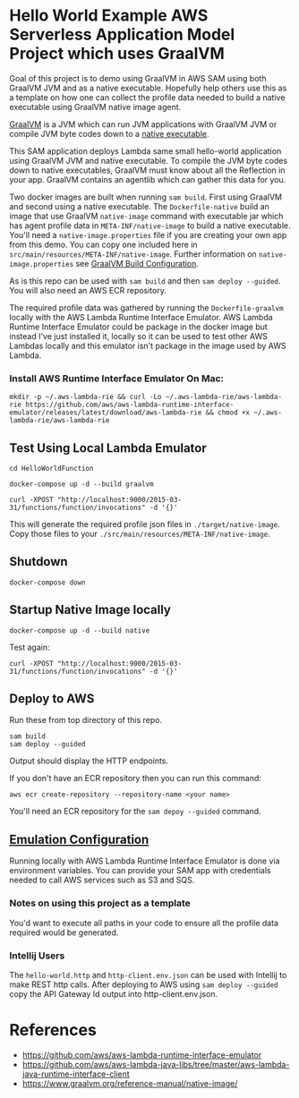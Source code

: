 # Hello World Example AWS Serverless Application Model Project which uses GraalVM

Goal of this project is to demo using GraalVM in AWS SAM using both GraalVM JVM and as a native executable.
Hopefully help others use this as a template on how one can collect the profile data needed to build a native
executable using GraalVM native image agent.

[GraalVM](https://www.graalvm.org/docs/getting-started/) is a JVM which can run JVM applications with GraalVM JVM or compile JVM byte codes down to a [native executable](https://www.graalvm.org/reference-manual/native-image/).

This SAM application deploys Lambda same small hello-world application using GraalVM JVM and native executable.
To compile the JVM byte codes down to native executables, GraalVM must know about all the Reflection in your app.
GraalVM contains an agentlib which can gather this data for you.

Two docker images are built when running `sam build`.  First using GraalVM and second using a native executable.
The `Dockerfile-native` build an image that use GraalVM `native-image` command with executable jar which has agent profile data in `META-INF/native-image` to build a native executable.  You'll need a `native-image.properties` file if you are creating your
own app from this demo.  You can copy one included here in `src/main/resources/META-INF/native-image`.  Further information
on `native-image.properties` see [GraalVM Build Configuration](https://www.graalvm.org/reference-manual/native-image/BuildConfiguration/).

As is this repo can be used with `sam build` and then `sam deploy --guided`.  You will also need an AWS ECR repository.

The required profile data was gathered by running the `Dockerfile-graalvm` locally with the AWS Lambda Runtime Interface Emulator.
AWS Lambda Runtime Interface Emulator could be package in the docker image but instead I've just installed it, locally 
so it can be used to test other AWS Lambdas locally and this emulator isn't package in the image used by AWS Lambda.

### Install AWS Runtime Interface Emulator On Mac:
```shell
mkdir -p ~/.aws-lambda-rie && curl -Lo ~/.aws-lambda-rie/aws-lambda-rie https://github.com/aws/aws-lambda-runtime-interface-emulator/releases/latest/download/aws-lambda-rie && chmod +x ~/.aws-lambda-rie/aws-lambda-rie
```

## Test Using Local Lambda Emulator

```shell
cd HelloWorldFunction
```

```shell
docker-compose up -d --build graalvm
```

```shell
curl -XPOST "http://localhost:9000/2015-03-31/functions/function/invocations" -d '{}'
```

This will generate the required profile json files in `./target/native-image`.
Copy those files to your `./src/main/resources/META-INF/native-image`.

## Shutdown

```shell
docker-compose down
```

## Startup Native Image locally

```shell
docker-compose up -d --build native
```

Test again:

```shell
curl -XPOST "http://localhost:9000/2015-03-31/functions/function/invocations" -d '{}'
```

## Deploy to AWS 
Run these from top directory of this repo.

```shell
sam build
sam deploy --guided
```

Output should display the HTTP endpoints.

If you don't have an ECR repository then you can run this command:
```shell
aws ecr create-repository --repository-name <your name>
```

You'll need an ECR repository for the `sam depoy --guided` command.

## [Emulation Configuration](https://github.com/aws/aws-lambda-runtime-interface-emulator#how-to-configure)

Running locally with AWS Lambda Runtime Interface Emulator is done via environment variables.
You can provide your SAM app with credentials needed to call AWS services such as S3 and SQS.

### Notes on using this project as a template
You'd want to execute all paths in your code to ensure all the profile data required would be generated.

### Intellij Users
The `hello-world.http` and `http-client.env.json` can be used with Intellij to make REST http calls.
After deploying to AWS using `sam deploy --guided` copy the API Gateway Id output into http-client.env.json.

# References
* https://github.com/aws/aws-lambda-runtime-interface-emulator
* https://github.com/aws/aws-lambda-java-libs/tree/master/aws-lambda-java-runtime-interface-client
* https://www.graalvm.org/reference-manual/native-image/